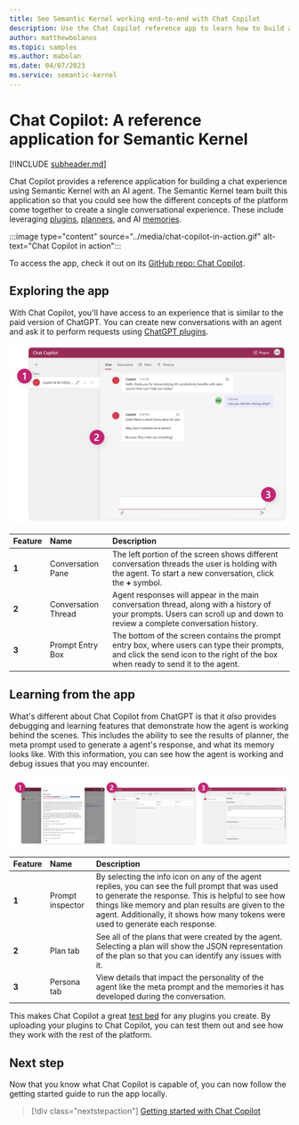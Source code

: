 ```yaml
---
title: See Semantic Kernel working end-to-end with Chat Copilot
description: Use the Chat Copilot reference app to learn how to build a custom conversational agent and to test your plugins.
author: matthewbolanos
ms.topic: samples
ms.author: mabolan
ms.date: 04/07/2023
ms.service: semantic-kernel
---
```

# Chat Copilot: A reference application for Semantic Kernel

[!INCLUDE [subheader.md](../includes/pat_large.md)]

Chat Copilot provides a reference application for building a chat experience using Semantic Kernel with an AI agent. The Semantic Kernel team built this application so that you could see how the different concepts of the platform come together to create a single conversational experience. These include leveraging [plugins](../ai-orchestration/plugins.md), [planners](../ai-orchestration/plugins.md), and AI [memories](../memories/index.md).

:::image type="content" source="../media/chat-copilot-in-action.gif" alt-text="Chat Copilot in action":::

To access the app, check it out on its [GitHub repo: Chat Copilot](https://github.com/microsoft/chat-copilot).

## Exploring the app
With Chat Copilot, you'll have access to an experience that is similar to the paid version of ChatGPT. You can create new conversations with an agent and ask it to perform requests using [ChatGPT plugins](../ai-orchestration/chatgpt-plugins.md).

![Chat Copilot reference app](../media/chat-copilot.png)

| Feature | Name | Description |
|:-|:-|:-|
| **1** | Conversation Pane | The left portion of the screen shows different conversation threads the user is holding with the agent.  To start a new conversation, click the **+** symbol. |
| **2** | Conversation Thread | Agent responses will appear in the main conversation thread, along with a history of your prompts. Users can scroll up and down to review a complete conversation history. |
| **3** | Prompt Entry Box | The bottom of the screen contains the prompt entry box, where users can type their prompts, and click the send icon to the right of the box when ready to send it to the agent. |

## Learning from the app
What's different about Chat Copilot from ChatGPT is that it _also_ provides debugging and learning features that demonstrate how the agent is working behind the scenes. This includes the ability to see the results of planner, the meta prompt used to generate a agent's response, and what its memory looks like. With this information, you can see how the agent is working and debug issues that you may encounter.

![Using the debugging features of Chat Copilot](../media/chat-copilot-debug-features.png)

| Feature | Name | Description |
|:-|:-|:-|
| **1** | Prompt inspector | By selecting the info icon on any of the agent replies, you can see the full prompt that was used to generate the response. This is helpful to see how things like memory and plan results are given to the agent. Additionally, it shows how many tokens were used to generate each response. |
| **2** | Plan tab | See all of the plans that were created by the agent. Selecting a plan will show the JSON representation of the plan so that you can identify any issues with it. |
| **3** | Persona tab | View details that impact the personality of the agent like the meta prompt and the memories it has developed during the conversation. |

This makes Chat Copilot a great [test bed](./testing-plugins-with-chat-copilot.md) for any plugins you create. By uploading your plugins to Chat Copilot, you can test them out and see how they work with the rest of the platform. 

## Next step
Now that you know what Chat Copilot is capable of, you can now follow the getting started guide to run the app locally.

> [!div class="nextstepaction"]
> [Getting started with Chat Copilot](./getting-started.md)